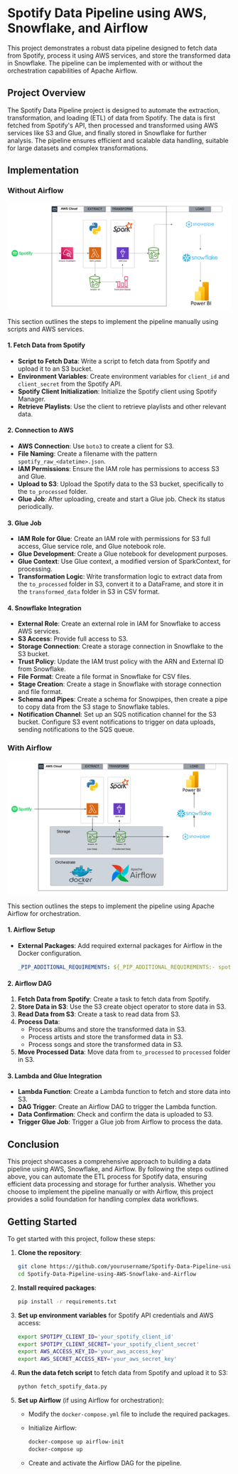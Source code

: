 # Spotify Data Pipeline using AWS, Snowflake, and Airflow

This project demonstrates a robust data pipeline designed to fetch data from Spotify, process it using AWS services, and store the transformed data in Snowflake. The pipeline can be implemented with or without the orchestration capabilities of Apache Airflow.

## Project Overview

The Spotify Data Pipeline project is designed to automate the extraction, transformation, and loading (ETL) of data from Spotify. The data is first fetched from Spotify's API, then processed and transformed using AWS services like S3 and Glue, and finally stored in Snowflake for further analysis. The pipeline ensures efficient and scalable data handling, suitable for large datasets and complex transformations.

## Implementation

### Without Airflow

![Project Overview](images/Spotify-Data-Pipelines.png)


This section outlines the steps to implement the pipeline manually using scripts and AWS services.

#### 1. Fetch Data from Spotify

- **Script to Fetch Data**: Write a script to fetch data from Spotify and upload it to an S3 bucket.
- **Environment Variables**: Create environment variables for `client_id` and `client_secret` from the Spotify API.
- **Spotify Client Initialization**: Initialize the Spotify client using Spotify Manager.
- **Retrieve Playlists**: Use the client to retrieve playlists and other relevant data.

#### 2. Connection to AWS

- **AWS Connection**: Use `boto3` to create a client for S3.
- **File Naming**: Create a filename with the pattern `spotify_raw_<datetime>.json`.
- **IAM Permissions**: Ensure the IAM role has permissions to access S3 and Glue.
- **Upload to S3**: Upload the Spotify data to the S3 bucket, specifically to the `to_processed` folder.
- **Glue Job**: After uploading, create and start a Glue job. Check its status periodically.

#### 3. Glue Job

- **IAM Role for Glue**: Create an IAM role with permissions for S3 full access, Glue service role, and Glue notebook role.
- **Glue Development**: Create a Glue notebook for development purposes.
- **Glue Context**: Use Glue context, a modified version of SparkContext, for processing.
- **Transformation Logic**: Write transformation logic to extract data from the `to_processed` folder in S3, convert it to a DataFrame, and store it in the `transformed_data` folder in S3 in CSV format.

#### 4. Snowflake Integration

- **External Role**: Create an external role in IAM for Snowflake to access AWS services.
- **S3 Access**: Provide full access to S3.
- **Storage Connection**: Create a storage connection in Snowflake to the S3 bucket.
- **Trust Policy**: Update the IAM trust policy with the ARN and External ID from Snowflake.
- **File Format**: Create a file format in Snowflake for CSV files.
- **Stage Creation**: Create a stage in Snowflake with storage connection and file format.
- **Schema and Pipes**: Create a schema for Snowpipes, then create a pipe to copy data from the S3 stage to Snowflake tables.
- **Notification Channel**: Set up an SQS notification channel for the S3 bucket. Configure S3 event notifications to trigger on data uploads, sending notifications to the SQS queue.

### With Airflow

![Project Overview](images/Spotify-Data-Pipelines-with-Airflow.png)

This section outlines the steps to implement the pipeline using Apache Airflow for orchestration.

#### 1. Airflow Setup

- **External Packages**: Add required external packages for Airflow in the Docker configuration.

    ```yaml
    _PIP_ADDITIONAL_REQUIREMENTS: ${_PIP_ADDITIONAL_REQUIREMENTS:- spotipy apache-airflow-providers-amazon apache-airflow-providers-google}
    ```

#### 2. Airflow DAG

1. **Fetch Data from Spotify**: Create a task to fetch data from Spotify.
2. **Store Data in S3**: Use the S3 create object operator to store data in S3.
3. **Read Data from S3**: Create a task to read data from S3.
4. **Process Data**:
    - Process albums and store the transformed data in S3.
    - Process artists and store the transformed data in S3.
    - Process songs and store the transformed data in S3.
5. **Move Processed Data**: Move data from `to_processed` to `processed` folder in S3.

#### 3. Lambda and Glue Integration

- **Lambda Function**: Create a Lambda function to fetch and store data into S3.
- **DAG Trigger**: Create an Airflow DAG to trigger the Lambda function.
- **Data Confirmation**: Check and confirm the data is uploaded to S3.
- **Trigger Glue Job**: Trigger a Glue job from Airflow to process the data.

## Conclusion

This project showcases a comprehensive approach to building a data pipeline using AWS, Snowflake, and Airflow. By following the steps outlined above, you can automate the ETL process for Spotify data, ensuring efficient data processing and storage for further analysis. Whether you choose to implement the pipeline manually or with Airflow, this project provides a solid foundation for handling complex data workflows.

## Getting Started

To get started with this project, follow these steps:

1. **Clone the repository**:

    ```bash
    git clone https://github.com/yourusername/Spotify-Data-Pipeline-using-AWS-Snowflake-and-Airflow.git
    cd Spotify-Data-Pipeline-using-AWS-Snowflake-and-Airflow
    ```

2. **Install required packages**:

    ```bash
    pip install -r requirements.txt
    ```

3. **Set up environment variables** for Spotify API credentials and AWS access:

    ```bash
    export SPOTIPY_CLIENT_ID='your_spotify_client_id'
    export SPOTIPY_CLIENT_SECRET='your_spotify_client_secret'
    export AWS_ACCESS_KEY_ID='your_aws_access_key'
    export AWS_SECRET_ACCESS_KEY='your_aws_secret_key'
    ```

4. **Run the data fetch script** to fetch data from Spotify and upload it to S3:

    ```bash
    python fetch_spotify_data.py
    ```

5. **Set up Airflow** (if using Airflow for orchestration):

    - Modify the `docker-compose.yml` file to include the required packages.
    - Initialize Airflow:

        ```bash
        docker-compose up airflow-init
        docker-compose up
        ```

    - Create and activate the Airflow DAG for the pipeline.


